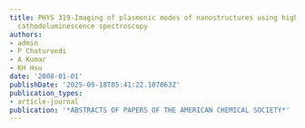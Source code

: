 ```yaml
---
title: PHYS 319-Imaging of plasmonic modes of nanostructures using high-resolution
  cathodoluminescence spectroscopy
authors:
- admin
- P Chaturvedi
- A Kumar
- KH Hsu
date: '2008-01-01'
publishDate: '2025-09-18T05:41:22.107863Z'
publication_types:
- article-journal
publication: '*ABSTRACTS OF PAPERS OF THE AMERICAN CHEMICAL SOCIETY*'
---
```

